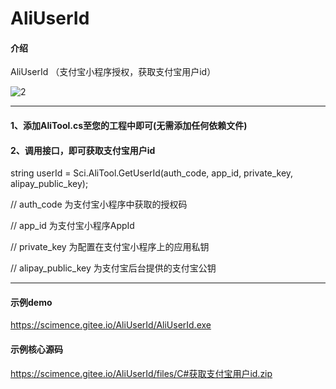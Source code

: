 ﻿# AliUserId

#### 介绍
AliUserId （支付宝小程序授权，获取支付宝用户id）

![2](https://scimence.gitee.io/AliUserId/files/AliUserId.png)

--------------------------------------

#### 1、添加AliTool.cs至您的工程中即可(无需添加任何依赖文件)


#### 2、调用接口，即可获取支付宝用户id

string userId = Sci.AliTool.GetUserId(auth_code, app_id, private_key, alipay_public_key);

// auth_code 	为支付宝小程序中获取的授权码

// app_id	为支付宝小程序AppId

// private_key	为配置在支付宝小程序上的应用私钥

// alipay_public_key	为支付宝后台提供的支付宝公钥


--------------------------------------

#### 示例demo
https://scimence.gitee.io/AliUserId/AliUserId.exe


#### 示例核心源码
https://scimence.gitee.io/AliUserId/files/C#获取支付宝用户id.zip

